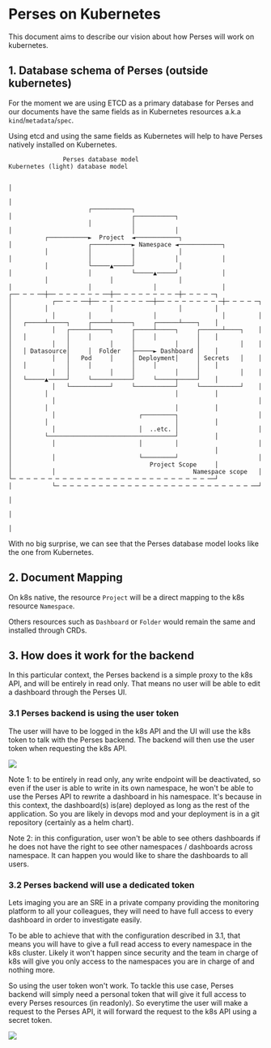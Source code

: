 Perses on Kubernetes
====================

This document aims to describe our vision about how Perses will work on kubernetes.

## 1. Database schema of Perses (outside kubernetes)

For the moment we are using ETCD as a primary database for Perses and our documents have the same fields as in
Kubernetes resources a.k.a `kind`/`metadata`/`spec`.

Using etcd and using the same fields as Kubernetes will help to have Perses natively installed on Kubernetes.

```
               Perses database model                                                             Kubernetes (light) database model

                                                                       │
                                                                       │
                      ┌───────────┐                                    │                                 ┌───────────┐
                      │           │                                    │                                 │           │
          ┌───────────►  Project  ◄────────────┐                       │                     ┌───────────► Namespace ◄────────────┐
          │           │           │            │                       │                     │           │           │            │
          │           └─────▲─────┘            │                       │                     │           └─────▲─────┘            │
          │                 │                  │                       │                     │                 │                  │
┌── ─ ─ ──┼── ─ ─ ─ ─ ─ ─ ──┼── ─ ─ ─ ─ ─ ─ ─ ─┼─ ─ ─ ─ ─┐             │           ┌── ─ ─ ──┼── ─ ─ ─ ─ ─ ─ ──┼── ─ ─ ─ ─ ─ ─ ─ ─┼─ ─ ─ ─ ─┐
│         │                 │                  │         │             │           │         │                 │                  │         │
│   ┌─────┴─────┐     ┌─────┴─────┐     ┌──────┴────┐    │             │           │   ┌─────┴─────┐     ┌─────┴─────┐     ┌──────┴────┐    │
│   │           │     │           │     │           │    │             │           │   │           │     │           │     │           │    │
│   │ Datasource│     │  Folder   ├─────► Dashboard │    │             │           │   │   Pod     │     │ Deployment│     │ Secrets   │    │
│   │           │     │           │     │           │    │             │           │   │           │     │           │     │           │    │
│   └─────▲─────┘     └───────────┘     └─────┬─────┘    │             │           │   └───────────┘     └───────────┘     └───────────┘    │
│         │                                   │          │             │           │                                                        │
│         │                                   │          │             │           │                       ┌─────────┐                      │
│         │                                   │          │             │           │                       │  ..etc. │                      │
│         └───────────────────────────────────┘          │             │           │                       │         │                      │
│                                                        │             │           │                       └─────────┘                      │
│                                      Project Scope     │             │           │                                      Namespace scope   │
└─ ─ ─ ─ ─ ─ ─ ─ ─ ─ ─ ─ ─ ─ ─ ─ ─ ─ ─ ─ ─ ─ ─ ─ ─ ─ ─ ──┘             │           └─ ─ ─ ─ ─ ─ ─ ─ ─ ─ ─ ─ ─ ─ ─ ─ ─ ─ ─ ─ ─ ─ ─ ─ ─ ─ ─ ──┘
                                                                       │
                                                                       │
                                                                       │
```

With no big surprise, we can see that the Perses database model looks like the one from Kubernetes.

## 2. Document Mapping

On k8s native, the resource `Project` will be a direct mapping to the k8s resource `Namespace`.

Others resources such as `Dashboard` or `Folder` would remain the same and installed through CRDs.

## 3. How does it work for the backend

In this particular context, the Perses backend is a simple proxy to the k8s API, and will be entirely in read only. That
means no user will be able to edit a dashboard through the Perses UI.

### 3.1 Perses backend is using the user token

The user will have to be logged in the k8s API and the UI will use the k8s token to talk with the Perses backend. The
backend will then use the user token when requesting the k8s API.

<img src="http://www.plantuml.com/plantuml/png/RP2nJiOm38JtF8LVW1qne1y10sBfGBSkRcBQYE28dFF-4288hHXpodttoHSO5wlloVcSadYBMK6J50Zcft_2k-cOFbz_Hu6DLuRGuylzWtC_0Bgw7RqRsiGeCFOrSmcW566B5lce0YEVrJWg5hLTQ8OKilmcwdu1ZTRtJgX5Aw9kVqljNsyqe_EqQ-70zTzdso9MYuAQJbEb_DhT1gU_QvlT6SJU2q2M3yxZdEuY6hwE_Ga0">

Note 1: to be entirely in read only, any write endpoint will be deactivated, so even if the user is able to write in its
own namespace, he won't be able to use the Perses API to rewrite a dashboard in his namespace. It's because in this
context, the dashboard(s) is(are) deployed as long as the rest of the application. So you are likely in devops mod and
your deployment is in a git repository (certainly as a helm chart).

Note 2: in this configuration, user won't be able to see others dashboards if he does not have the right to see other
namespaces / dashboards across namespace. It can happen you would like to share the dashboards to all users.

### 3.2 Perses backend will use a dedicated token

Lets imaging you are an SRE in a private company providing the monitoring platform to all your colleagues, they will
need to have full access to every dashboard in order to investigate easily.

To be able to achieve that with the configuration described in 3.1, that means you will have to give a full read access
to every namespace in the k8s cluster. Likely it won't happen since security and the team in charge of k8s will give you
only access to the namespaces you are in charge of and nothing more.

So using the user token won't work. To tackle this use case, Perses backend will simply need a personal token that will
give it full access to every Perses resources (in readonly). So everytime the user will make a request to the Perses
API, it will forward the request to the k8s API using a secret token.

<img src="http://www.plantuml.com/plantuml/png/RP6nJiOm38JtF8LVW1qne1yL1iJIWMvPtCIq4S4HjlF-920e_PNrTFVbBhweeLZzo2wKd2bOAgmmaoZfyZmG7-Qp-dBxBKKqN549dbwdH-T-0N1pV-JkO2E3YBgl1IKgvAJcMUYpaXg4meQ9rRFj18kIW9LtOlS76D2KWb23JBcg3HEjuU1nprKJRt3ETUjFgC-uxkkwU12RUr1AoAgmGj_Gzq5vyumv_-SC1hM_TXVYs2xn1G00">
